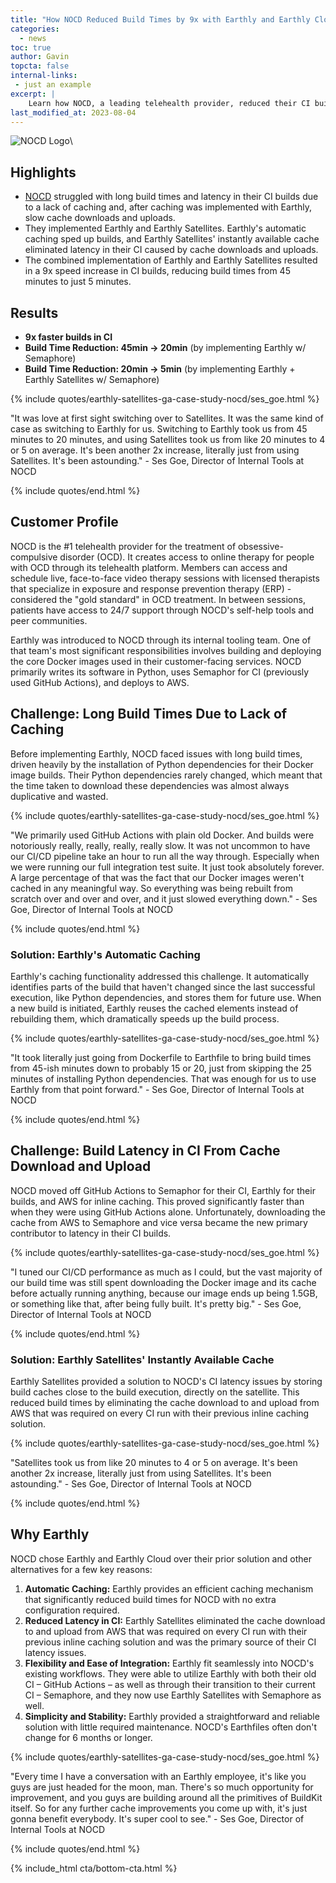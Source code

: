 ```yaml
---
title: "How NOCD Reduced Build Times by 9x with Earthly and Earthly Cloud"
categories:
  - news
toc: true
author: Gavin
topcta: false
internal-links:
 - just an example
excerpt: |
    Learn how NOCD, a leading telehealth provider, reduced their CI build times by 9x using Earthly and Earthly Cloud.
last_modified_at: 2023-08-04
---
```


![NOCD Logo]({{site.images}}{{page.slug}}/nocd.png)\

<div class=notice--info >

## Highlights

* [NOCD](https://www.treatmyocd.com/) struggled with long build times and latency in their CI builds due to a lack of caching and, after caching was implemented with Earthly, slow cache downloads and uploads.
* They implemented Earthly and Earthly Satellites. Earthly's automatic caching sped up builds, and Earthly Satellites' instantly available cache eliminated latency in their CI caused by cache downloads and uploads.
* The combined implementation of Earthly and Earthly Satellites resulted in a 9x speed increase in CI builds, reducing build times from 45 minutes to just 5 minutes.

</div>

## Results

* **9x faster builds in CI**
* **Build Time Reduction: 45min -> 20min** (by implementing Earthly w/ Semaphore)
* **Build Time Reduction: 20min -> 5min** (by implementing Earthly + Earthly Satellites w/ Semaphore)

{% include quotes/earthly-satellites-ga-case-study-nocd/ses_goe.html %}

"It was love at first sight switching over to Satellites. It was the same kind of case as switching to Earthly for us. Switching to Earthly took us from 45 minutes to 20 minutes, and using Satellites took us from like 20 minutes to 4 or 5 on average. It's been another 2x increase, literally just from using Satellites. It's been astounding." - Ses Goe, Director of Internal Tools at NOCD

{% include quotes/end.html %}

## Customer Profile

NOCD is the #1 telehealth provider for the treatment of obsessive-compulsive disorder (OCD). It creates access to online therapy for people with OCD through its telehealth platform. Members can access and schedule live, face-to-face video therapy sessions with licensed therapists that specialize in exposure and response prevention therapy (ERP) - considered the "gold standard" in OCD treatment. In between sessions, patients have access to 24/7 support through NOCD's self-help tools and peer communities.

Earthly was introduced to NOCD through its internal tooling team. One of that team's most significant responsibilities involves building and deploying the core Docker images used in their customer-facing services. NOCD primarily writes its software in Python, uses Semaphor for CI (previously used GitHub Actions), and deploys to AWS.

## Challenge: Long Build Times Due to Lack of Caching

Before implementing Earthly, NOCD faced issues with long build times, driven heavily by the installation of Python dependencies for their Docker image builds. Their Python dependencies rarely changed, which meant that the time taken to download these dependencies was almost always duplicative and wasted.

{% include quotes/earthly-satellites-ga-case-study-nocd/ses_goe.html %}

"We primarily used GitHub Actions with plain old Docker. And builds were notoriously really, really, really, really slow. It was not uncommon to have our CI/CD pipeline take an hour to run all the way through. Especially when we were running our full integration test suite. It just took absolutely forever. A large percentage of that was the fact that our Docker images weren't cached in any meaningful way. So everything was being rebuilt from scratch over and over and over, and it just slowed everything down." - Ses Goe, Director of Internal Tools at NOCD

{% include quotes/end.html %}

### Solution: Earthly's Automatic Caching

Earthly's caching functionality addressed this challenge. It automatically identifies parts of the build that haven't changed since the last successful execution, like Python dependencies, and stores them for future use. When a new build is initiated, Earthly reuses the cached elements instead of rebuilding them, which dramatically speeds up the build process.

{% include quotes/earthly-satellites-ga-case-study-nocd/ses_goe.html %}

"It took literally just going from Dockerfile to Earthfile to bring build times from 45-ish minutes down to probably 15 or 20, just from skipping the 25 minutes of installing Python dependencies. That was enough for us to use Earthly from that point forward." - Ses Goe, Director of Internal Tools at NOCD

{% include quotes/end.html %}

## Challenge: Build Latency in CI From Cache Download and Upload

NOCD moved off GitHub Actions to Semaphor for their CI, Earthly for their builds, and AWS for inline caching. This proved significantly faster than when they were using GitHub Actions alone. Unfortunately, downloading the cache from AWS to Semaphore and vice versa became the new primary contributor to latency in their CI builds.

{% include quotes/earthly-satellites-ga-case-study-nocd/ses_goe.html %}

"I tuned our CI/CD performance as much as I could, but the vast majority of our build time was still spent downloading the Docker image and its cache before actually running anything, because our image ends up being 1.5GB, or something like that, after being fully built. It's pretty big." - Ses Goe, Director of Internal Tools at NOCD

{% include quotes/end.html %}

### Solution: Earthly Satellites' Instantly Available Cache

Earthly Satellites provided a solution to NOCD's CI latency issues by storing build caches close to the build execution, directly on the satellite. This reduced build times by eliminating the cache download to and upload from AWS that was required on every CI run with their previous inline caching solution.

{% include quotes/earthly-satellites-ga-case-study-nocd/ses_goe.html %}

"Satellites took us from like 20 minutes to 4 or 5 on average. It's been another 2x increase, literally just from using Satellites. It's been astounding." - Ses Goe, Director of Internal Tools at NOCD

{% include quotes/end.html %}

## Why Earthly

NOCD chose Earthly and Earthly Cloud over their prior solution and other alternatives for a few key reasons:

1. **Automatic Caching:** Earthly provides an efficient caching mechanism that significantly reduced build times for NOCD with no extra configuration required.
2. **Reduced Latency in CI:** Earthly Satellites eliminated the cache download to and upload from AWS that was required on every CI run with their previous inline caching solution and was the primary source of their CI latency issues.
3. **Flexibility and Ease of Integration:** Earthly fit seamlessly into NOCD's existing workflows. They were able to utilize Earthly with both their old CI – GitHub Actions – as well as through their transition to their current CI – Semaphore,  and they now use Earthly Satellites with Semaphore as well.
4. **Simplicity and Stability:** Earthly provided a straightforward and reliable solution with little required maintenance. NOCD's Earthfiles often don't change for 6 months or longer.

{% include quotes/earthly-satellites-ga-case-study-nocd/ses_goe.html %}

"Every time I have a conversation with an Earthly employee, it's like you guys are just headed for the moon, man. There's so much opportunity for improvement, and you guys are building around all the primitives of BuildKit itself. So for any further cache improvements you come up with, it's just gonna benefit everybody. It's super cool to see." - Ses Goe, Director of Internal Tools at NOCD

{% include quotes/end.html %}

{% include_html cta/bottom-cta.html %}
